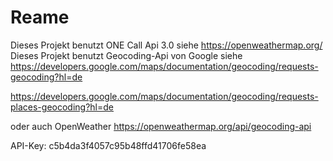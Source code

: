 # Reame
Dieses Projekt benutzt ONE Call Api 3.0 siehe https://openweathermap.org/
Dieses Projekt benutzt Geocoding-Api von Google siehe https://developers.google.com/maps/documentation/geocoding/requests-geocoding?hl=de

https://developers.google.com/maps/documentation/geocoding/requests-places-geocoding?hl=de

oder auch OpenWeather
https://openweathermap.org/api/geocoding-api

API-Key:
c5b4da3f4057c95b48ffd41706fe58ea